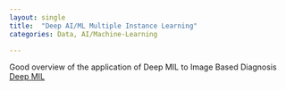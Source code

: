 ```yaml
---
layout: single
title:  "Deep AI/ML Multiple Instance Learning"
categories: Data, AI/Machine-Learning

---
```

Good overview of the application of Deep MIL to Image Based Diagnosis
[Deep MIL](https://towardsdatascience.com/attention-based-deep-multiple-instance-learning-1bb3df857e24)
